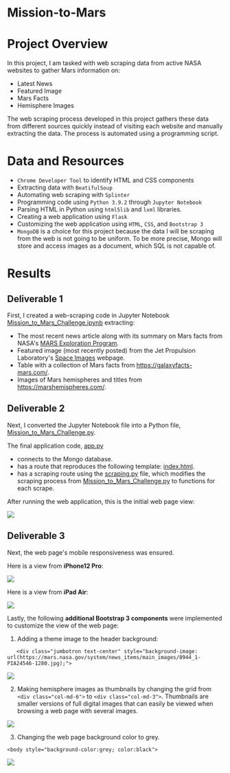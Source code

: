 # Mission-to-Mars

# Project Overview

In this project, I am tasked with web scraping data from active NASA websites to gather Mars information on:
* Latest News 
* Featured Image
* Mars Facts
* Hemisphere Images

The web scraping process developed in this project gathers these data from different sources quickly instead of visiting each website and manually extracting the data. The process is automated using a programming script. 

# Data and Resources
* ```Chrome Developer Tool``` to identify HTML and CSS components
* Extracting data with ```BeatifulSoup``` 
* Automating web scraping with ```Splinter``` 
* Programming code using ```Python 3.9.2``` through ```Jupyter Notebook```
* Parsing HTML in Python using ```html5lib``` and ```lxml``` libraries.
* Creating a web application using ```Flask```
* Customizing the web application using ```HTML```, ```CSS```, and ```Bootstrap 3```
* ```MongoDB``` is a choice for this project because the data I will be scraping from the web is not going to be uniform. To be more precise, Mongo will store and access images as a document, which SQL is not capable of. 

# Results 

## Deliverable 1
First, I created a web-scraping code in Jupyter Notebook [Mission_to_Mars_Challenge.ipynb](https://github.com/Aigerim-Zh/Mission-to-Mars/blob/main/Challenge/Mission_to_Mars_Challenge.ipynb) extracting:
* The most recent news article along with its summary on Mars facts from NASA's [MARS Exploration Program](https://redplanetscience.com).
* Featured image (most recently posted) from the Jet Propulsion Laboratory's [Space Images](https://spaceimages-mars.com) webpage. 
* Table with a collection of Mars facts from https://galaxyfacts-mars.com/. 
* Images of Mars hemispheres and titles from https://marshemispheres.com/.

## Deliverable 2
Next, I converted the Jupyter Notebook file into a Python file, [Mission_to_Mars_Challenge.py](https://github.com/Aigerim-Zh/Mission-to-Mars/blob/main/Challenge/Mission_to_Mars_Challenge.py). 

The final application code, [app.py](https://github.com/Aigerim-Zh/Mission-to-Mars/blob/main/Challenge/app.py)
- connects to the Mongo database. 
- has a route that reproduces the following template: [index.html](https://github.com/Aigerim-Zh/Mission-to-Mars/blob/main/Challenge/templates/index.html).
- has a scraping route using the [scraping.py]() file, which modifies the scraping process from [Mission_to_Mars_Challenge.py](https://github.com/Aigerim-Zh/Mission-to-Mars/blob/main/Challenge/Mission_to_Mars_Challenge.py) to functions for each scrape. 

After running the web application, this is the initial web page view:

![](https://github.com/Aigerim-Zh/Mission-to-Mars/blob/main/Challenge/Images/Initial_web_view.png)

## Deliverable 3 
Next, the web page's mobile responsiveness was ensured. 

Here is a view from **iPhone12 Pro**:

![](https://github.com/Aigerim-Zh/Mission-to-Mars/blob/main/Challenge/Images/View_from_iPhone12Pro.png)

Here is a view from **iPad Air**:

![](https://github.com/Aigerim-Zh/Mission-to-Mars/blob/main/Challenge/Images/View_from_iPadAir.png)

Lastly, the following **additional Bootstrap 3 components** were implemented to customize the view of the web page:

1. Adding a theme image to the header background:
```
   <div class="jumbotron text-center" style="background-image: url(https://mars.nasa.gov/system/news_items/main_images/8944_1-PIA24546-1280.jpg);">
```

![](https://github.com/Aigerim-Zh/Mission-to-Mars/blob/main/Challenge/Images/Updated_header.png)

2. Making hemisphere images as thumbnails by changing the grid from ```<div class="col-md-6">``` to ```<div class="col-md-3">```. Thumbnails are smaller versions of full digital images that can easily be viewed when browsing a web page with several images. 

![](https://github.com/Aigerim-Zh/Mission-to-Mars/blob/main/Challenge/Images/Hemisphere_images_as_thumbnails.png)

3. Changing the web page background color to grey. 

```
<body style="background-color:grey; color:black">
```

![](https://github.com/Aigerim-Zh/Mission-to-Mars/blob/main/Challenge/Images/Updated_background.png)
